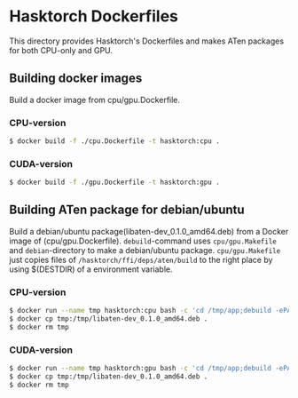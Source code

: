 # Hasktorch Dockerfiles

This directory provides Hasktorch's Dockerfiles and makes ATen packages for both CPU-only and GPU.

## Building docker images

Build a docker image from cpu/gpu.Dockerfile.

### CPU-version

```bash
$ docker build -f ./cpu.Dockerfile -t hasktorch:cpu .
```

### CUDA-version

```bash
$ docker build -f ./gpu.Dockerfile -t hasktorch:gpu .
```

## Building ATen package for debian/ubuntu

Build a debian/ubuntu package(libaten-dev_0.1.0_amd64.deb) from a Docker image of (cpu/gpu.Dockerfile).
```debuild```-command uses ```cpu/gpu.Makefile``` and ```debian```-directory to make a debian/ubuntu package.
```cpu/gpu.Makefile``` just copies files of ```/hasktorch/ffi/deps/aten/build``` to the right place by using $(DESTDIR) of a environment variable.

### CPU-version

```bash
$ docker run --name tmp hasktorch:cpu bash -c 'cd /tmp/app;debuild -ePATH -uc -us -i -b'
$ docker cp tmp:/tmp/libaten-dev_0.1.0_amd64.deb .
$ docker rm tmp
```

### CUDA-version

```bash
$ docker run --name tmp hasktorch:gpu bash -c 'cd /tmp/app;debuild -ePATH -uc -us -i -b'
$ docker cp tmp:/tmp/libaten-dev_0.1.0_amd64.deb .
$ docker rm tmp
```
